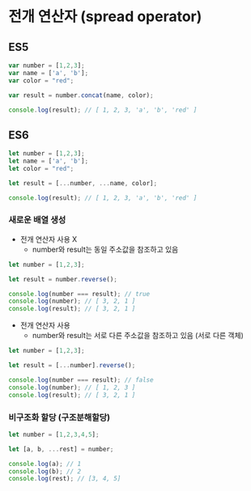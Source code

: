 # 전개 연산자 (spread operator)

## ES5

```javascript
var number = [1,2,3];
var name = ['a', 'b'];
var color = "red";

var result = number.concat(name, color);

console.log(result); // [ 1, 2, 3, 'a', 'b', 'red' ]
```

## ES6

```javascript
let number = [1,2,3];
let name = ['a', 'b'];
let color = "red";

let result = [...number, ...name, color];

console.log(result); // [ 1, 2, 3, 'a', 'b', 'red' ]
```

### 새로운 배열 생성

* 전개 연산자 사용 X
  * number와 result는 동일 주소값을 참조하고 있음

```javascript
let number = [1,2,3];

let result = number.reverse();

console.log(number === result); // true
console.log(number); // [ 3, 2, 1 ]
console.log(result); // [ 3, 2, 1 ]
```

* 전개 연산자 사용
  * number와 result는 서로 다른 주소값을 참조하고 있음 (서로 다른 객체)

```javascript
let number = [1,2,3];

let result = [...number].reverse();

console.log(number === result); // false
console.log(number); // [ 1, 2, 3 ]
console.log(result); // [ 3, 2, 1 ]
```

### 비구조화 할당 (구조분해할당)

```javascript
let number = [1,2,3,4,5];

let [a, b, ...rest] = number;

console.log(a); // 1
console.log(b); // 2
console.log(rest); // [3, 4, 5]
```
